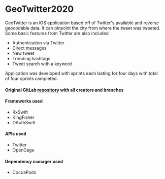# GeoTwitter2020
GeoTwitter is an iOS application based off of Twitter's available and reverse geocodable data. It can pinpoint the city from where the tweet was tweeted.
Some basic features from Twitter are also included
* Authentication via Twitter
* Direct messages
* New tweet
* Trending hashtags
* Tweet search with a keyword

Application was developed with sprints each lasting for four days with total of four sprints completed.
#### Original GitLab [repository](https://gitlab.com/Mariinsky/geotwitter2020) with all creators and branches

#### Frameworks used
* RxSwift
* KingFisher
* OAuthSwift
#### APIs used
* Twitter
* OpenCage
#### Dependency manager used
* CocoaPods


